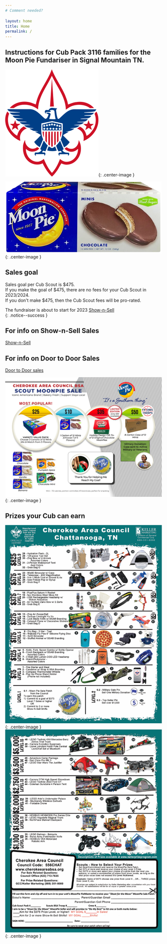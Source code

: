 ```yaml
---
# Comment needed?

layout: home
title: Home
permalink: /
---
```


## Instructions for Cub Pack 3116 families for the Moon Pie Fundariser in Signal Mountain TN.

![Boy Scouts of America logo](/images/bsa-logo-small.png){: .center-image }
<br/>

![Image of moonpie](/images/choc-moon-pie-small.png){: .center-image }

## Sales goal 
Sales goal per Cub Scout is $475.<br/>
If you make the goal of $475, there are no fees for your Cub Scout in 2023/2024.<br/>
If you don't make $475, then the Cub Scout fees will be pro-rated.

The fundraiser is about to start for 2023 [Show-n-Sell](/shownsell)<br/>
{: .notice--success }

## For info on Show-n-Sell Sales
[Show-n-Sell](/shownsell)

## For info on Door to Door Sales
[Door to Door sales](/doortodoor)

![Image of moonpie prices](/images/prices-2023.png){: .center-image }

## Prizes your Cub can earn

![Image1 of moonpie prizes](/images/2023-prizes1.png){: .center-image }
<br/>
![Image2 of moonpie prizes](/images/2023-prizes2.png){: .center-image }

